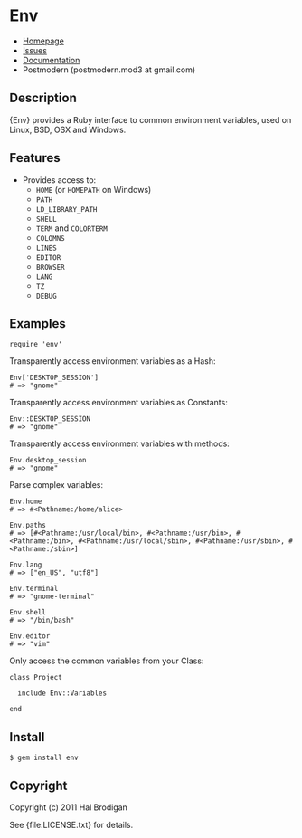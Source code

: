 # Env

* [Homepage](http://github.com/postmodern/env)
* [Issues](http://github.com/postmodern/env/issues)
* [Documentation](http://rubydoc.info/gems/env)
* Postmodern (postmodern.mod3 at gmail.com)

## Description

{Env} provides a Ruby interface to common environment variables, used on
Linux, BSD, OSX and Windows.

## Features

* Provides access to:
  * `HOME` (or `HOMEPATH` on Windows)
  * `PATH`
  * `LD_LIBRARY_PATH`
  * `SHELL`
  * `TERM` and `COLORTERM`
  * `COLOMNS`
  * `LINES`
  * `EDITOR`
  * `BROWSER`
  * `LANG`
  * `TZ`
  * `DEBUG`

## Examples

    require 'env'

Transparently access environment variables as a Hash:

    Env['DESKTOP_SESSION']
    # => "gnome"

Transparently access environment variables as Constants:

    Env::DESKTOP_SESSION
    # => "gnome"

Transparently access environment variables with methods:

    Env.desktop_session
    # => "gnome"

Parse complex variables:

    Env.home
    # => #<Pathname:/home/alice>

    Env.paths
    # => [#<Pathname:/usr/local/bin>, #<Pathname:/usr/bin>, #<Pathname:/bin>, #<Pathname:/usr/local/sbin>, #<Pathname:/usr/sbin>, #<Pathname:/sbin>]

    Env.lang
    # => ["en_US", "utf8"]

    Env.terminal
    # => "gnome-terminal"

    Env.shell
    # => "/bin/bash"

    Env.editor
    # => "vim"

Only access the common variables from your Class:

    class Project

      include Env::Variables

    end

## Install

    $ gem install env

## Copyright

Copyright (c) 2011 Hal Brodigan

See {file:LICENSE.txt} for details.
